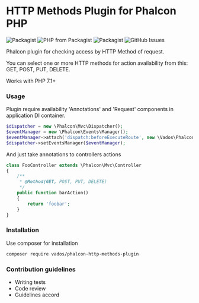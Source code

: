 # HTTP Methods Plugin for Phalcon PHP #

![Packagist](https://img.shields.io/packagist/l/vados/phalcon-http-methods-plugin.svg)
![PHP from Packagist](https://img.shields.io/packagist/php-v/vados/phalcon-http-methods-plugin.svg)
![Packagist](https://img.shields.io/packagist/dt/vados/phalcon-http-methods-plugin.svg)
![GitHub Issues](https://img.shields.io/github/issues-raw/ScaryDonetskiy/Phalcon-HTTP-Methods-Plugin.svg)

Phalcon plugin for checking access by HTTP Method of request. 

You can select one or more HTTP methods for action availability from this: GET, POST, PUT, DELETE.

Works with PHP 7.1+

### Usage ###

Plugin require availability 'Annotations' and 'Request' components in application DI container.
```php
$dispatcher = new \Phalcon\Mvc\Dispatcher();
$eventManager = new \Phalcon\Events\Manager();
$eventManager->attach('dispatch:beforeExecuteRoute', new \Vados\PhalconPlugins\HTTPMethodsPlugin());
$dispatcher->setEventsManager($eventManager);
```

And just take annotations to controllers actions
```php
class FooController extends \Phalcon\Mvc\Controller
{
    /**
     * @Method(GET, POST, PUT, DELETE)
     */
    public function barAction()
    {
        return 'foobar';
    }
}
``` 

### Installation ###

Use composer for installation
```bash
composer require vados/phalcon-http-methods-plugin
```

### Contribution guidelines ###

* Writing tests
* Code review
* Guidelines accord